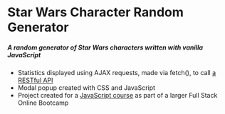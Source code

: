 # Star Wars Character Random Generator

##### A random generator of Star Wars characters written with vanilla JavaScript

- Statistics displayed using AJAX requests, made via fetch(), to call [a RESTful API](https://swapi.dev/)
- Modal popup created with CSS and JavaScript
- Project created for a [JavaScript course](https://www.udemy.com/course/the-ultimate-fullstack-web-development-bootcamp/) as part of a larger Full Stack Online Bootcamp

